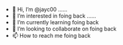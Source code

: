 - 👋 Hi, I’m @jayc00 ......
- 👀 I’m interested in foing back ......
- 🌱 I’m currently learning foing back 
- 💞️ I’m looking to collaborate on foing back 
- 📫 How to reach me foing back 

<!---
jayc00/jayc00 is a ✨ special ✨ repository because its `README.md` (this file) appears on your GitHub profile.
You can click the Preview link to take a look at your changes.
--->
